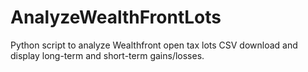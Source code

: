# AnalyzeWealthFrontLots
Python script to analyze Wealthfront open tax lots CSV download and display long-term and short-term gains/losses.
